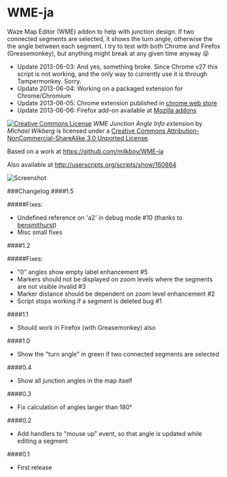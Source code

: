 WME-ja
======

Waze Map Editor (WME) addon to help with junction design.
If two connected segments are selected, it shows the turn angle, otherwise the the angle between each segment.
I try to test with both Chrome and Firefox (Greasemonkey), 
but anything might break at any given time anyway :stuck_out_tongue_closed_eyes:

- Update 2013-06-03: And yes, something broke. Since Chrome v27 this script is not working, and the only way to currently use it is through Tampermonkey. Sorry.
- Update 2013-06-04: Working on a packaged extension for Chrome/Chromium
- Update 2013-06-05: Chrome extension published in [chrome web store](https://chrome.google.com/webstore/detail/wme-junctionangle/cfcpfikgmfoghjfpfepmklballeagadf)
- Update 2013-06-06: Firefox add-on available at [Mozilla addons](https://addons.mozilla.org/en-US/firefox/addon/wme-ja/)

[![Creative Commons License](http://i.creativecommons.org/l/by-nc-sa/3.0/88x31.png)](http://creativecommons.org/licenses/by-nc-sa/3.0/deed.en_US)
*WME Junction Angle Info extension* by *Michael Wikberg*
is licensed under a [Creative Commons Attribution-NonCommercial-ShareAlike 3.0 Unported License](http://creativecommons.org/licenses/by-nc-sa/3.0/deed.en_US).

Based on a work at https://github.com/milkboy/WME-ja

Also available at http://userscripts.org/scripts/show/160864

![Screenshot](http://wikberg.fi/grfx/wme_ja.png)

###Changelog
####1.5

#####Fixes:
- Undefined reference on 'a2' in debug mode #10 (thanks to [bensmithurst](https://github.com/bensmithurst))
- Misc small fixes

####1.2

#####Fixes: 
- "0" angles show empty label enhancement #5
- Markers should not be displayed on zoom levels where the segments are not visible invalid  #3
- Marker distance should be dependent on zoom level enhancement #2
- Script stops working if a segment is deleted bug #1

####1.1

- Should work in Firefox (with Greasemonkey) also

####1.0

- Show the "turn angle" in green if two connected segments are selected

####0.4

- Show all junction angles in the map itself

####0.3

- Fix calculation of angles larger than 180°

####0.2

- Add handlers to "mouse up" event, so that angle is updated while editing a segment

####0.1

- First release
